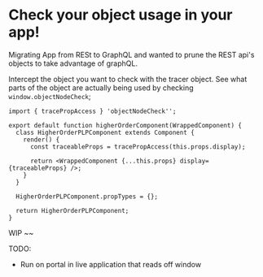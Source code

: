 # Check your object usage in your app!

Migrating App from RESt to GraphQL and wanted to prune the REST api's objects to take advantage of graphQL.

Intercept the object you want to check with the tracer object. See what parts of the object are actually being used by checking `window.objectNodeCheck`;

```
import { tracePropAccess } 'objectNodeCheck'';

export default function higherOrderComponent(WrappedComponent) {
  class HigherOrderPLPComponent extends Component {
    render() {
      const traceableProps = tracePropAccess(this.props.display);

      return <WrappedComponent {...this.props} display={traceableProps} />;
    }
  }

  HigherOrderPLPComponent.propTypes = {};

  return HigherOrderPLPComponent;
}
```

WIP ~~

TODO:

- Run on portal in live application that reads off window
